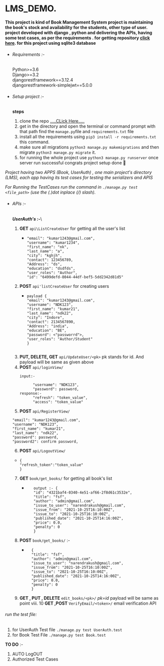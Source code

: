 # LMS_DEMO.
**This project is kind of Book Management System project is maintaining the book's stock and availability for the students, other type of user.
project developed with django , python and delivering the APIs, having some test cases, as per the requirements .
for getting repository [ click here](https://github.com/nakushwah/nakushwah.git). for this project using sqlite3 database** 

* ###### Requirements :-
    Python>=3.6\
    Django>=3.2\
    djangorestframework==3.12.4\
    djangorestframework-simplejwt==5.0.0

* ###### Setup project  :-
    **steps**
    1. clone the repo  [.....CLick Here.....](https://github.com/nakushwah/nakushwah.git)
    2. get in the directory and open the terminal or command prompt with that path find the `manage.py`file and `requirements.txt` file 
    3. install all the requirements using `pip3 install -r requirements.txt` this command.
    4. make sure all migrations `python3 manage.py makemigrations` and then migrate `python3 manage.py migrate` it.
    5. for running the whole project use `python3 manage.py runserver` once server run successful congrats project setup done 🙂
  

_Project having  two APPS (Book, UserAuth) , one main project's directory (LMS), each app having its test cases for testing the serializers and APIS_

_For Running the TestCases run the command in `./manage.py test <file_path>` (use the (.)dot inplace (/) slash)._


* ###### APIs :-
  _**UserAuth's :-**_\
  1. **GET** `api\ListCreateUser` for getting all the user's list 
      * ```
        "email": "kumar1243@gmail.com",
        "username": "kumar1234",
        "first_name": "nk",
        "last_name": "a",
        "city": "kghjh",
        "contact": 123456789,
        "Address": "ds",
        "education": "dsdfds",
        "user_roles": "Author",
        "id": "6499defd-8044-44df-bef5-5dd2342d81d5"

  2. **POST** `api'listCreateUser` for creating users 
      * ```
        payload {
        "email": "kumar1243@gmail.com",
        "username": "NDK123",
        "first_name": "kumar21",
        "last_name": "ndk22",
        "city": "Indore",
        "contact": 2134567890,
        "Address": "india",
        "education": "BE",
        "password": <"passworrd">,
        "user_roles": "Author/Student"        
        }
    
  3. **PUT, DELETE, GET** `api/UpdateUser/<pk>` pk stands for id. And payload will be same as given above   
  4. **POST** `api/loginView/`
     ```
     input:-
        
           "username": "NDK123",
           "password": password,
     response:- 
           "refresh": "token_value",
           "access": "token_value"
     
  5. **POST** `api/RegisterView/`
    ``` {
    "email": "kumar1243@gmail.com",
    "username": "NDK123",
    "first_name": "kumar21",
    "last_name": "ndk22",
    "password": password,
    "password2": confirm password,
    ```
    
  6. **POST** `api/LogoutView/` 
    
    * 
      ```
      {
      "refresh_token":"token_value"
      }
      ```
  7. **GET** `book/get_books/` for getting all book's list 
     * ```
          output :- {
          "id": "4321baf4-0340-4e51-af66-2f8d61c3532e",
          "title": "fsf",
          "author": "admin@gmail.com",
          "issue_to_user": "narendrakush@gmail.com",
          "issue_from": "2021-10-25T16:10:00Z",
          "issue_to": "2021-10-25T16:10:00Z",
          "published_date": "2021-10-25T14:16:00Z",
          "price": 0.0,
          "penalty": 0
          }
       ```
  8. **POST** `book/get_books/` :-
      * ```
          {
          "title": "fsf",
          "author": "admin@gmail.com",
          "issue_to_user": "narendrakush@gmail.com",
          "issue_from": "2021-10-25T16:10:00Z",
          "issue_to": "2021-10-25T16:10:00Z",
          "published_date": "2021-10-25T14:16:00Z",
          "price": 0.0,
          "penalty": 0
          }
        ```
  9. **GET , PUT , DELETE**  `edit_books/<pk>/` _pk=id_ payload will be same as point viii.
  10 **GET ,POST**   `VerifyEmail/<token>/` email verification  API 


###### run the test file:
  1. for UserAuth Test file `./manage.py test UserAuth.test`
  2. for Book Test File `./manage.py test Book.test`


**TO DO** :- 
1. AUTO LogOUT
2. Authorized Test Cases
